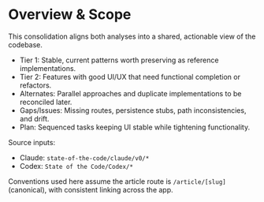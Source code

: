 # Overview & Scope

This consolidation aligns both analyses into a shared, actionable view of the codebase.

- Tier 1: Stable, current patterns worth preserving as reference implementations.
- Tier 2: Features with good UI/UX that need functional completion or refactors.
- Alternates: Parallel approaches and duplicate implementations to be reconciled later.
- Gaps/Issues: Missing routes, persistence stubs, path inconsistencies, and drift.
- Plan: Sequenced tasks keeping UI stable while tightening functionality.

Source inputs:
- Claude: `state-of-the-code/claude/v0/*`
- Codex: `State of the Code/Codex/*`

Conventions used here assume the article route is `/article/[slug]` (canonical), with consistent linking across the app.
